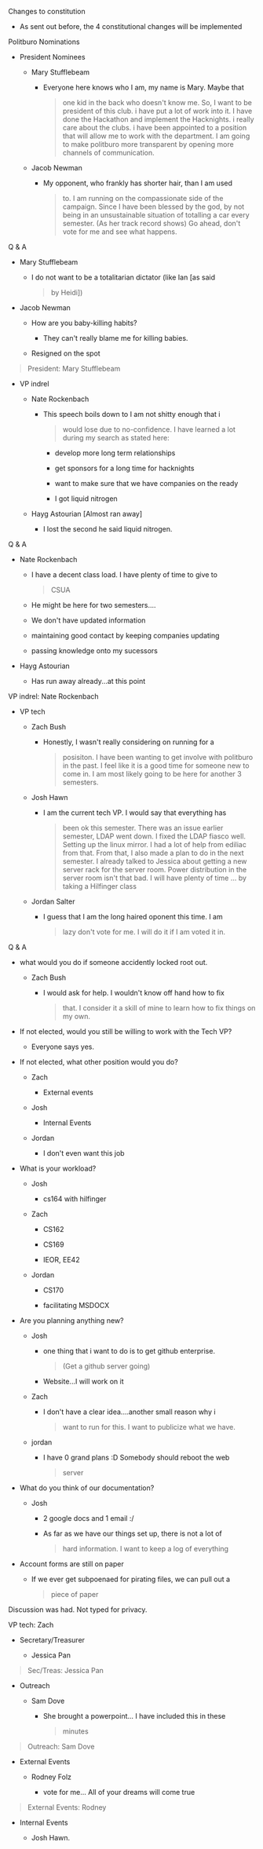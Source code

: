 Changes to constitution

-   As sent out before, the 4 constitutional changes will be implemented

Politburo Nominations

-   President Nominees

    -   Mary Stufflebeam

        -   Everyone here knows who I am, my name is Mary. Maybe that
            > one kid in the back who doesn't know me. So, I want to be
            > president of this club. i have put a lot of work into it.
            > I have done the Hackathon and implement the Hacknights. i
            > really care about the clubs. i have been appointed to a
            > position that will allow me to work with the department. I
            > am going to make politburo more transparent by opening
            > more channels of communication.

    -   Jacob Newman

        -   My opponent, who frankly has shorter hair, than I am used
            > to. I am running on the compassionate side of the
            > campaign. Since I have been blessed by the god, by not
            > being in an unsustainable situation of totalling a car
            > every semester. (As her track record shows) Go ahead,
            > don't vote for me and see what happens.

Q & A

-   Mary Stufflebeam

    -   I do not want to be a totalitarian dictator (like Ian \[as said
        > by Heidi\])

-   Jacob Newman

    -   How are you baby-killing habits?

        -   They can't really blame me for killing babies.

    -   Resigned on the spot

> President: Mary Stufflebeam

-   VP indrel

    -   Nate Rockenbach

        -   This speech boils down to I am not shitty enough that i
            > would lose due to no-confidence. I have learned a lot
            > during my search as stated here:

            -   develop more long term relationships

            -   get sponsors for a long time for hacknights

            -   want to make sure that we have companies on the ready

            -   I got liquid nitrogen

    -   Hayg Astourian \[Almost ran away\]

        -   I lost the second he said liquid nitrogen.

Q & A

-   Nate Rockenbach

    -   I have a decent class load. I have plenty of time to give to
        > CSUA

    -   He might be here for two semesters\....

    -   We don't have updated information

    -   maintaining good contact by keeping companies updating

    -   passing knowledge onto my sucessors

-   Hayg Astourian

    -   Has run away already\...at this point

VP indrel: Nate Rockenbach

-   VP tech

    -   Zach Bush

        -   Honestly, I wasn't really considering on running for a
            > posisiton. I have been wanting to get involve with
            > politburo in the past. I feel like it is a good time for
            > someone new to come in. I am most likely going to be here
            > for another 3 semesters.

    -   Josh Hawn

        -   I am the current tech VP. I would say that everything has
            > been ok this semester. There was an issue earlier
            > semester, LDAP went down. I fixed the LDAP fiasco well.
            > Setting up the linux mirror. I had a lot of help from
            > ediliac from that. From that, I also made a plan to do in
            > the next semester. I already talked to Jessica about
            > getting a new server rack for the server room. Power
            > distribution in the server room isn't that bad. I will
            > have plenty of time ... by taking a Hilfinger class

    -   Jordan Salter

        -   I guess that I am the long haired oponent this time. I am
            > lazy don't vote for me. I will do it if I am voted it in.

Q & A

-   what would you do if someone accidently locked root out.

    -   Zach Bush

        -   I would ask for help. I wouldn't know off hand how to fix
            > that. I consider it a skill of mine to learn how to fix
            > things on my own.

-   If not elected, would you still be willing to work with the Tech VP?

    -   Everyone says yes.

-   If not elected, what other position would you do?

    -   Zach

        -   External events

    -   Josh

        -   Internal Events

    -   Jordan

        -   I don't even want this job

-   What is your workload?

    -   Josh

        -   cs164 with hilfinger

    -   Zach

        -   CS162

        -   CS169

        -   IEOR, EE42

    -   Jordan

        -   CS170

        -   facilitating MSDOCX

-   Are you planning anything new?

    -   Josh

        -   one thing that i want to do is to get github enterprise.
            > (Get a github server going)

        -   Website\...I will work on it

    -   Zach

        -   I don't have a clear idea\....another small reason why i
            > want to run for this. I want to publicize what we have.

    -   jordan

        -   I have 0 grand plans :D Somebody should reboot the web
            > server

-   What do you think of our documentation?

    -   Josh

        -   2 google docs and 1 email :/

        -   As far as we have our things set up, there is not a lot of
            > hard information. I want to keep a log of everything

-   Account forms are still on paper

    -   If we ever get subpoenaed for pirating files, we can pull out a
        > piece of paper

Discussion was had. Not typed for privacy.

VP tech: Zach

-   Secretary/Treasurer

    -   Jessica Pan

> Sec/Treas: Jessica Pan

-   Outreach

    -   Sam Dove

        -   She brought a powerpoint\... I have included this in these
            > minutes

> Outreach: Sam Dove

-   External Events

    -   Rodney Folz

        -   vote for me\... All of your dreams will come true

> External Events: Rodney

-   Internal Events

    -   Josh Hawn.
